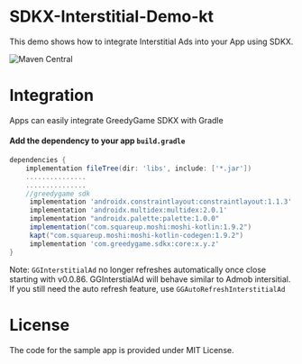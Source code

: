 # SDKX-Interstitial-Demo-kt
This demo shows how to integrate Interstitial Ads into your App using SDKX.

![Maven Central](https://maven-badges.herokuapp.com/maven-central/com.greedygame.sdkx/core/badge.svg)

# Integration
Apps can easily integrate GreedyGame SDKX with Gradle
#### Add the dependency to your app `build.gradle`
``` gradle
dependencies {
    implementation fileTree(dir: 'libs', include: ['*.jar'])
    ...............
    ...............
    //greedygame sdk
     implementation 'androidx.constraintlayout:constraintlayout:1.1.3'
     implementation 'androidx.multidex:multidex:2.0.1'
     implementation "androidx.palette:palette:1.0.0"
     implementation("com.squareup.moshi:moshi-kotlin:1.9.2")
     kapt("com.squareup.moshi:moshi-kotlin-codegen:1.9.2")
     implementation 'com.greedygame.sdkx:core:x.y.z'
}
```

Note: `GGInterstitialAd` no longer refreshes automatically once close starting with v0.0.86. GGInterstialAd will behave similar to Admob intersitial. If you still need the auto refresh feature, use `GGAutoRefreshInterstitialAd`

# License
The code for the sample app is provided under MIT License.
